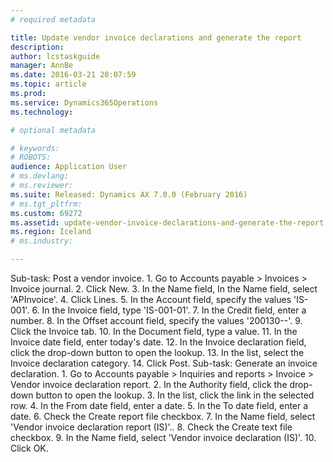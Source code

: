 ```yaml
---
# required metadata

title: Update vendor invoice declarations and generate the report
description: 
author: lcstaskguide
manager: AnnBe
ms.date: 2016-03-21 20:07:59
ms.topic: article
ms.prod: 
ms.service: Dynamics365Operations
ms.technology: 

# optional metadata

# keywords: 
# ROBOTS: 
audience: Application User
# ms.devlang: 
# ms.reviewer: 
ms.suite: Released: Dynamics AX 7.0.0 (February 2016)
# ms.tgt_pltfrm: 
ms.custom: 69272
ms.assetid: update-vendor-invoice-declarations-and-generate-the-report
ms.region: Iceland
# ms.industry: 

---
```


Sub-task: Post a vendor invoice.
1.
Go to Accounts payable &gt; Invoices &gt; Invoice journal.
2.
Click New.
3.
In the Name field, In the Name field, select 'APInvoice'.
4.
Click Lines.
5.
In the Account field, specify the values 'IS-001'.
6.
In the Invoice field, type 'IS-001-01'.
7.
In the Credit field, enter a number.
8.
In the Offset account field, specify the values '200130--'.
9.
Click the Invoice tab.
10.
In the Document field, type a value.
11.
In the Invoice date field, enter today's date.
12.
In the Invoice declaration field, click the drop-down button to open the lookup.
13.
In the list, select the Invoice declaration category.
14.
Click Post.
Sub-task: Generate an invoice declaration.
1.
Go to Accounts payable &gt; Inquiries and reports &gt; Invoice &gt; Vendor invoice declaration report.
2.
In the Authority field, click the drop-down button to open the lookup.
3.
In the list, click the link in the selected row.
4.
In the From date field, enter a date.
5.
In the To date field, enter a date.
6.
Check the Create report file checkbox.
7.
In the Name field, select 'Vendor invoice declaration report (IS)'..
8.
Check the Create text file checkbox.
9.
In the Name field, select 'Vendor invoice declaration (IS)'.
10.
Click OK.

